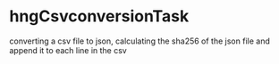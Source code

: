 # hngCsvconversionTask
converting a csv file to json, calculating the sha256 of the json file and append it to each line in the csv
